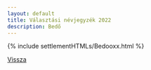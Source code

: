 ```yaml
---
layout: default
title: Választási névjegyzék 2022
description: Bedő
---
```


{% include settlementHTMLs/Bedooxx.html %}

[Vissza](./)